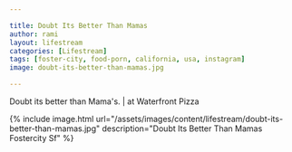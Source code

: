 ```yaml
---

title: Doubt Its Better Than Mamas
author: rami
layout: lifestream
categories: [Lifestream]
tags: [foster-city, food-porn, california, usa, instagram]
image: doubt-its-better-than-mamas.jpg

---
```


Doubt its better than Mama's. | at Waterfront Pizza

{% include image.html url="/assets/images/content/lifestream/doubt-its-better-than-mamas.jpg" description="Doubt Its Better Than Mamas Fostercity Sf" %}

